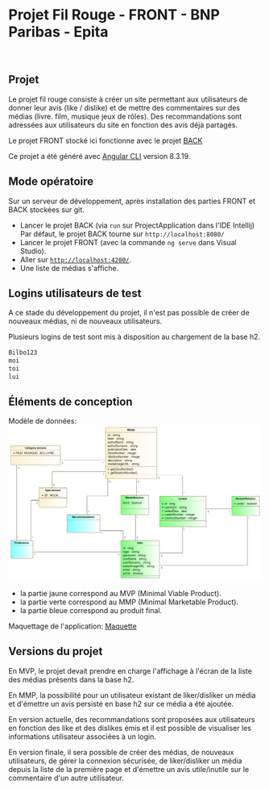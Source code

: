 # Projet Fil Rouge - FRONT - BNP Paribas - Epita 
​
## Projet
Le projet fil rouge consiste à créer un site permettant aux utilisateurs de donner leur avis (like / dislike) et de mettre des commentaires sur des médias (livre. film, musique
jeux de rôles). 
Des recommandations sont adressées aux utilisateurs du site en fonction des avis déjà partagés. 

Le projet FRONT stocké ici fonctionne avec le projet [BACK](https://github.com/marmai-jma/Project_Back)

Ce projet a été généré avec [Angular CLI](https://github.com/angular/angular-cli) version 8.3.19.

## Mode opératoire
Sur un serveur de développement, après installation des parties FRONT et BACK stockées sur git.

* Lancer le projet BACK (via `run` sur ProjectApplication dans l'IDE Intellij) Par défaut, le projet BACK tourne sur `http://localhost:8080/` 
* Lancer le projet FRONT (avec la commande `ng serve` dans Visual Studio).
* Aller sur [`http://localhost:4200/`](http://localhost:4200/).
* Une liste de médias s'affiche. 

## Logins utilisateurs de test
A ce stade du développement du projet, il n'est pas possible de créer de nouveaux médias, ni de nouveaux utilisateurs. 

Plusieurs logins de test sont mis à disposition au chargement de la base h2. 

    Bilbo123
    moi
    toi
    lui

## Éléments de conception

Modèle de données: 
![image info](./UML_diagram.png)

- la partie jaune correspond au MVP (Minimal Viable Product).
- la partie verte correspond au MMP (Minimal Marketable Product).
- la partie bleue correspond au produit final. 

Maquettage de l'application:
[Maquette](https://xd.adobe.com/view/1fafd22d-40a7-4d9a-7805-e749a0fde62e-699e/)


## Versions du projet
En MVP, le projet devait prendre en charge l'affichage à l'écran de la liste des médias présents dans la base h2.

En MMP, la possibilité pour un utilisateur existant de liker/disliker un média et d'émettre un avis persisté en base h2 sur ce média a été ajoutée.

En version actuelle, des recommandations sont proposées aux utilisateurs en fonction des like et des dislikes émis et il est possible de visualiser les informations utilisateur associées à un login. 

En version finale, il sera possible de créer des médias, de nouveaux utilisateurs, de gérer la connexion sécurisée, de liker/disliker un média depuis la liste de la première page et d'émettre un avis utile/inutile sur le commentaire d'un autre utilisateur. 